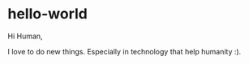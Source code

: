 hello-world
===========

Hi Human,

I love to do new things. Especially in technology that help humanity :).
